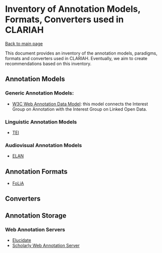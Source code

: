 # Inventory of Annotation Models, Formats, Converters used in CLARIAH

[Back to main page](./README.md)

This document provides an inventory of the annotation models, paradigms, formats and converters used in CLARIAH. Eventually, we aim to create recommendations based on this inventory.

## Annotation Models

### Generic Annotation Models:

- [W3C Web Annotation Data Model](https://www.w3.org/TR/annotation-model/): this model connects the Interest Group on Annotation with the Interest Group on Linked Open Data. 

### Linguistic Annotation Models

- [TEI](https://tei-c.org)

### Audiovisual Annotation Models

- [ELAN](https://archive.mpi.nl/tla/elan)


## Annotation Formats


- [FoLiA](https://proycon.github.io/folia/)


## Converters



## Annotation Storage

### Web Annotation Servers

- [Elucidate](https://github.com/dlcs/elucidate-server)
- [Scholarly Web Annotation Server](https://github.com/CLARIAH/scholarly-web-annotation-server)

